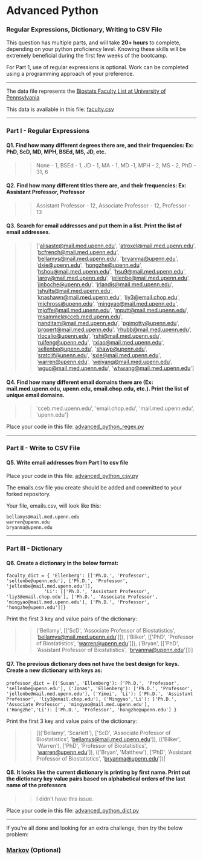 # Advanced Python    

### Regular Expressions, Dictionary, Writing to CSV File  

This question has multiple parts, and will take **20+ hours** to complete, depending on your python proficiency level.  Knowing these skills will be extremely beneficial during the first few weeks of the bootcamp.

For Part 1, use of regular expressions is optional.  Work can be completed using a programming approach of your preference. 

---

The data file represents the [Biostats Faculty List at University of Pennsylvania](http://www.med.upenn.edu/cceb/biostat/faculty.shtml)

This data is available in this file:  [faculty.csv](python/faculty.csv)

--- 

### Part I - Regular Expressions  


#### Q1. Find how many different degrees there are, and their frequencies: Ex:  PhD, ScD, MD, MPH, BSEd, MS, JD, etc.

>> None - 1, BSEd - 1, JD - 1, MA - 1, MD -1, MPH - 2, MS - 2, PhD - 31, 6


#### Q2. Find how many different titles there are, and their frequencies:  Ex:  Assistant Professor, Professor

>> Assistant Professor - 12, Associate Professor - 12, Professor - 13


#### Q3. Search for email addresses and put them in a list.  Print the list of email addresses.

>> ['alisaste@mail.med.upenn.edu',
 'atroxel@mail.med.upenn.edu',
 'bcfrench@mail.med.upenn.edu',
 'bellamys@mail.med.upenn.edu',
 'bryanma@upenn.edu',
 'dxie@upenn.edu',
 'hongzhe@upenn.edu',
 'hshou@mail.med.upenn.edu',
 'hsu9@mail.med.upenn.edu',
 'jaroy@mail.med.upenn.edu',
 'jellenbe@mail.med.upenn.edu',
 'jinboche@upenn.edu',
 'jrlandis@mail.med.upenn.edu',
 'jshults@mail.med.upenn.edu',
 'knashawn@mail.med.upenn.edu',
 'liy3@email.chop.edu',
 'michross@upenn.edu',
 'mingyao@mail.med.upenn.edu',
 'mjoffe@mail.med.upenn.edu',
 'mputt@mail.med.upenn.edu',
 'msammel@cceb.med.upenn.edu',
 'nanditam@mail.med.upenn.edu',
 'pgimotty@upenn.edu',
 'propert@mail.med.upenn.edu',
 'rhubb@mail.med.upenn.edu',
 'rlocalio@upenn.edu',
 'rshi@mail.med.upenn.edu',
 'ruifeng@upenn.edu',
 'rxiao@mail.med.upenn.edu',
 'sellenbe@upenn.edu',
 'shawp@upenn.edu',
 'sratclif@upenn.edu',
 'sxie@mail.med.upenn.edu',
 'warren@upenn.edu',
 'weiyang@mail.med.upenn.edu',
 'wguo@mail.med.upenn.edu',
 'whwang@mail.med.upenn.edu']


#### Q4. Find how many different email domains there are (Ex:  mail.med.upenn.edu, upenn.edu, email.chop.edu, etc.).  Print the list of unique email domains.

>> 'cceb.med.upenn.edu', 'email.chop.edu', 'mail.med.upenn.edu', 'upenn.edu']

Place your code in this file: [advanced_python_regex.py](python/advanced_python_regex.py)

---

### Part II - Write to CSV File

#### Q5.  Write email addresses from Part I to csv file

Place your code in this file: [advanced_python_csv.py](python/advanced_python_csv.py)

The emails.csv file you create should be added and committed to your forked repository.

Your file, emails.csv, will look like this:
```
bellamys@mail.med.upenn.edu
warren@upenn.edu
bryanma@upenn.edu
```

---

### Part III - Dictionary

#### Q6.  Create a dictionary in the below format:
```
faculty_dict = { 'Ellenberg': [['Ph.D.', 'Professor', 'sellenbe@upenn.edu'], ['Ph.D.', 'Professor', 'jellenbe@mail.med.upenn.edu']],
              'Li': [['Ph.D.', 'Assistant Professor', 'liy3@email.chop.edu'], ['Ph.D.', 'Associate Professor', 'mingyao@mail.med.upenn.edu'], ['Ph.D.', 'Professor', 'hongzhe@upenn.edu']]}
```
Print the first 3 key and value pairs of the dictionary:

>> ('Bellamy',
  [['ScD',
    'Associate Professor of Biostatistics',
    'bellamys@mail.med.upenn.edu']]),
 ('Bilker', [['PhD', 'Professor of Biostatistics', 'warren@upenn.edu']]),
 ('Bryan',
  [['PhD', 'Assistant Professor of Biostatistics', 'bryanma@upenn.edu']])]

#### Q7.  The previous dictionary does not have the best design for keys.  Create a new dictionary with keys as:

```
professor_dict = {('Susan', 'Ellenberg'): ['Ph.D.', 'Professor', 'sellenbe@upenn.edu'], ('Jonas', 'Ellenberg'): ['Ph.D.', 'Professor', 'jellenbe@mail.med.upenn.edu'], ('Yimei', 'Li'): ['Ph.D.', 'Assistant Professor', 'liy3@email.chop.edu'], ('Mingyao','Li'): ['Ph.D.', 'Associate Professor', 'mingyao@mail.med.upenn.edu'], ('Hongzhe','Li'): ['Ph.D.', 'Professor', 'hongzhe@upenn.edu'] }
```

Print the first 3 key and value pairs of the dictionary:

>>[(('Bellamy', 'Scarlett'),
  ['ScD',
   'Associate Professor of Biostatistics',
   'bellamys@mail.med.upenn.edu']),
 (('Bilker', 'Warren'),
  ['PhD', 'Professor of Biostatistics', 'warren@upenn.edu']),
 (('Bryan', 'Matthew'),
  ['PhD', 'Assistant Professor of Biostatistics', 'bryanma@upenn.edu'])]

#### Q8.  It looks like the current dictionary is printing by first name.  Print out the dictionary key value pairs based on alphabetical orders of the last name of the professors

>> I didn't have this issue.

Place your code in this file: [advanced_python_dict.py](python/advanced_python_dict.py)

--- 

If you're all done and looking for an extra challenge, then try the below problem:  

### [Markov](python/markov.py) (Optional)

